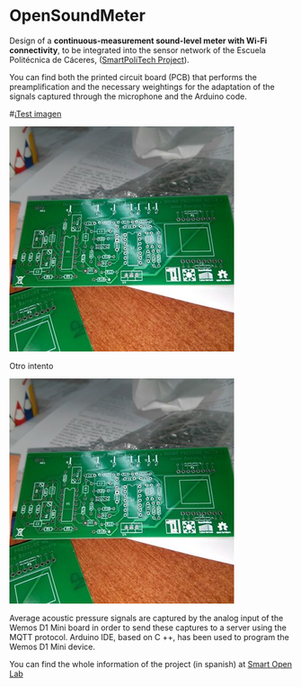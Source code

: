 # OpenSoundMeter

Design of a **continuous-measurement sound-level meter with Wi-Fi connectivity**, to be integrated into the sensor network of the Escuela Politécnica de Cáceres, ([SmartPoliTech Project](http://smartpolitech.unex.es/)).

You can find both the printed circuit board (PCB) that performs the preamplification and the necessary weightings for the adaptation of the signals captured through the microphone and the Arduino code.

#¡[Test imagen](https://github.com/AGordiGuerrero/OpenSoundMeter/blob/master/photos/6.1.jpg)

![Eeeho](https://github.com/AGordiGuerrero/OpenSoundMeter/blob/master/photos/6-1.jpg)

Otro intento

![](https://raw.githubusercontent.com/AGordiGuerrero/OpenSoundMeter/master/photos/6-1.jpg)

Average acoustic pressure signals are captured by the analog input of the Wemos D1 Mini board in order to send these captures to a server using the MQTT protocol. Arduino IDE, based on C ++, has been used to program the Wemos D1 Mini device.

You can find the whole information of the project (in spanish) at [Smart Open Lab](www.smartopenlab.com)
